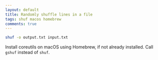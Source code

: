 ```yaml
---
layout: default
title: Randomly shuffle lines in a file
tags: shuf macos homebrew
comments: true
---
```


```bash
shuf -o output.txt input.txt
```

Install coreutils on macOS using Homebrew, if not already installed. Call `gshuf` instead of `shuf`.
